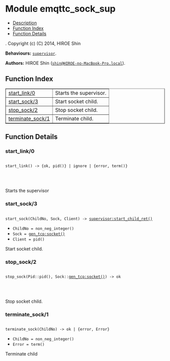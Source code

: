

# Module emqttc_sock_sup #
* [Description](#description)
* [Function Index](#index)
* [Function Details](#functions)


.
Copyright (c) (C) 2014, HIROE Shin

__Behaviours:__ [`supervisor`](supervisor.md).

__Authors:__ HIROE Shin ([`shin@HIROE-no-MacBook-Pro.local`](mailto:shin@HIROE-no-MacBook-Pro.local)).
<a name="index"></a>

## Function Index ##


<table width="100%" border="1" cellspacing="0" cellpadding="2" summary="function index"><tr><td valign="top"><a href="#start_link-0">start_link/0</a></td><td>Starts the supervisor.</td></tr><tr><td valign="top"><a href="#start_sock-3">start_sock/3</a></td><td>Start socket child.</td></tr><tr><td valign="top"><a href="#stop_sock-2">stop_sock/2</a></td><td>Stop socket child.</td></tr><tr><td valign="top"><a href="#terminate_sock-1">terminate_sock/1</a></td><td>Terminate child.</td></tr></table>


<a name="functions"></a>

## Function Details ##

<a name="start_link-0"></a>

### start_link/0 ###


<pre><code>
start_link() -&gt; {ok, pid()} | ignore | {error, term()}
</code></pre>

<br></br>


Starts the supervisor
<a name="start_sock-3"></a>

### start_sock/3 ###


<pre><code>
start_sock(ChildNo, Sock, Client) -&gt; <a href="supervisor.md#type-start_child_ret">supervisor:start_child_ret()</a>
</code></pre>

<ul class="definitions"><li><code>ChildNo = non_neg_integer()</code></li><li><code>Sock = <a href="gen_tcp.md#type-socket">gen_tcp:socket()</a></code></li><li><code>Client = pid()</code></li></ul>

Start socket child.
<a name="stop_sock-2"></a>

### stop_sock/2 ###


<pre><code>
stop_sock(Pid::pid(), Sock::<a href="gen_tcp.md#type-socket">gen_tcp:socket()</a>) -&gt; ok
</code></pre>

<br></br>


Stop socket child.
<a name="terminate_sock-1"></a>

### terminate_sock/1 ###


<pre><code>
terminate_sock(ChildNo) -&gt; ok | {error, Error}
</code></pre>

<ul class="definitions"><li><code>ChildNo = non_neg_integer()</code></li><li><code>Error = term()</code></li></ul>

Terminate child
